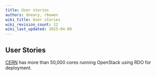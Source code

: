 ```yaml
---
title: User stories
authors: dneary, rbowen
wiki_title: User stories
wiki_revision_count: 12
wiki_last_updated: 2015-04-09
---
```


## User Stories

[CERN](http://openstack-in-production.blogspot.com/) has more than 50,000 cores running OpenStack using RDO for deployment.
